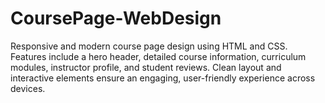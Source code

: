 # CoursePage-WebDesign
Responsive and modern course page design using HTML and CSS. Features include a hero header, detailed course information, curriculum modules, instructor profile, and student reviews. Clean layout and interactive elements ensure an engaging, user-friendly experience across devices.
